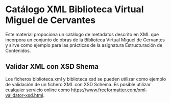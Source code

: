 # Catálogo XML Biblioteca Virtual Miguel de Cervantes
Este material propociona un catálogo de metadatos descrito en XML que incorpora un conjunto de obras de la Biblioteca Virtual Miguel de Cervantes y sirve como ejemplo para las prácticas de la asignatura Estructuración de Contenidos.


## Validar XML con XSD Shema 
Los ficheros biblioteca.xml y biblioteca.xsd se pueden utilizar como ejemplo de validación de un fichero XML con XSD Schema. Es posible utilizar cualquier servicio online como https://www.freeformatter.com/xml-validator-xsd.html.
